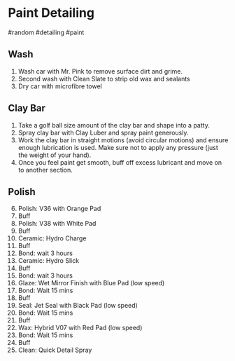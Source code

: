# Paint Detailing
#random #detailing #paint

## Wash
1. Wash car with Mr. Pink to remove surface dirt and grime.
2. Second wash with Clean Slate to strip old wax and sealants
3. Dry car with microfibre towel

## Clay Bar
1. Take a golf ball size amount of the clay bar and shape into a patty.
2. Spray clay bar with Clay Luber and spray paint generously.
3. Work the clay bar in straight motions (avoid circular motions) and ensure enough lubrication is used. Make sure not to apply any pressure (just the weight of your hand).
4. Once you feel paint get smooth, buff off excess lubricant and move on to another section.

## Polish

6. Polish: V36 with Orange Pad
7. Buff
8. Polish: V38 with White Pad
9. Buff
10. Ceramic: Hydro Charge
11. Buff
12. Bond: wait 3 hours
13. Ceramic: Hydro Slick
14. Buff
15. Bond: wait 3 hours
16. Glaze: Wet Mirror Finish with Blue Pad (low speed)
17. Bond: Wait 15 mins
18. Buff
19. Seal: Jet Seal with Black Pad (low speed)
20. Bond: Wait 15 mins
21. Buff
22. Wax: Hybrid V07 with Red Pad (low speed)
23. Bond: Wait 15 mins
24. Buff
25. Clean: Quick Detail Spray